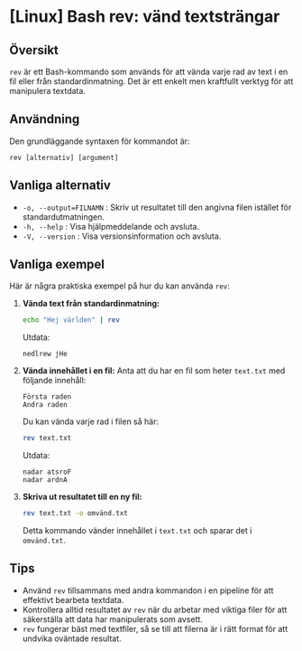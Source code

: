# [Linux] Bash rev: vänd textsträngar

## Översikt
`rev` är ett Bash-kommando som används för att vända varje rad av text i en fil eller från standardinmatning. Det är ett enkelt men kraftfullt verktyg för att manipulera textdata.

## Användning
Den grundläggande syntaxen för kommandot är:

```
rev [alternativ] [argument]
```

## Vanliga alternativ
- `-o, --output=FILNAMN` : Skriv ut resultatet till den angivna filen istället för standardutmatningen.
- `-h, --help` : Visa hjälpmeddelande och avsluta.
- `-V, --version` : Visa versionsinformation och avsluta.

## Vanliga exempel
Här är några praktiska exempel på hur du kan använda `rev`:

1. **Vända text från standardinmatning:**
   ```bash
   echo "Hej världen" | rev
   ```
   Utdata:
   ```
   nedlrew jHe
   ```

2. **Vända innehållet i en fil:**
   Anta att du har en fil som heter `text.txt` med följande innehåll:
   ```
   Första raden
   Andra raden
   ```
   Du kan vända varje rad i filen så här:
   ```bash
   rev text.txt
   ```
   Utdata:
   ```
   nadar atsroF
   nadar ardnA
   ```

3. **Skriva ut resultatet till en ny fil:**
   ```bash
   rev text.txt -o omvänd.txt
   ```
   Detta kommando vänder innehållet i `text.txt` och sparar det i `omvänd.txt`.

## Tips
- Använd `rev` tillsammans med andra kommandon i en pipeline för att effektivt bearbeta textdata.
- Kontrollera alltid resultatet av `rev` när du arbetar med viktiga filer för att säkerställa att data har manipulerats som avsett.
- `rev` fungerar bäst med textfiler, så se till att filerna är i rätt format för att undvika oväntade resultat.